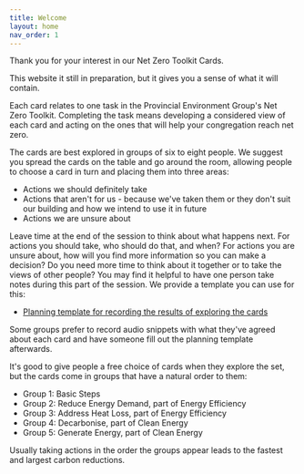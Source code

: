 ```yaml
---
title: Welcome
layout: home
nav_order: 1
---
```


Thank you for your interest in our Net Zero Toolkit Cards.

This website it still in preparation, but it gives you a sense of what it will contain.

Each card relates to one task in the Provincial Environment Group's Net Zero Toolkit.  Completing the task means developing a considered view of each card and acting on the ones that will help your congregation reach net zero.

The cards are best explored in groups of six to eight people.  We suggest you spread the cards on the table and go around the room, allowing people to choose a card in turn and placing them into three areas:

- Actions we should definitely take
- Actions that aren't for us - because we've taken them or they don't suit our building and how we intend to use it in future
- Actions we are unsure about

Leave time at the end of the session to think about what happens next.  For actions you should take, who should do that, and when?  For actions you are unsure about, how will you find more information so you can make a decision?  Do you need more time to think about it together or to take the views of other people?  You may find it helpful to have one person take notes during this part of the session.  We provide a template you can use for this:

 - [Planning template for recording the results of exploring the cards](https://docs.google.com/spreadsheets/d/1qiwoNowiUvHmJD5xaN5aZFjLV2M7T4vu/)
 
Some groups prefer to record audio snippets with what they've agreed about each card and have someone fill out the planning template afterwards.

It's good to give people a free choice of cards when they explore the set, but the cards come in groups that have a natural order to them:

- Group 1: Basic Steps
- Group 2: Reduce Energy Demand, part of Energy Efficiency
- Group 3: Address Heat Loss, part of Energy Efficiency
- Group 4: Decarbonise, part of Clean Energy
- Group 5: Generate Energy, part of Clean Energy

Usually taking actions in the order the groups appear leads to the fastest and largest carbon reductions.  